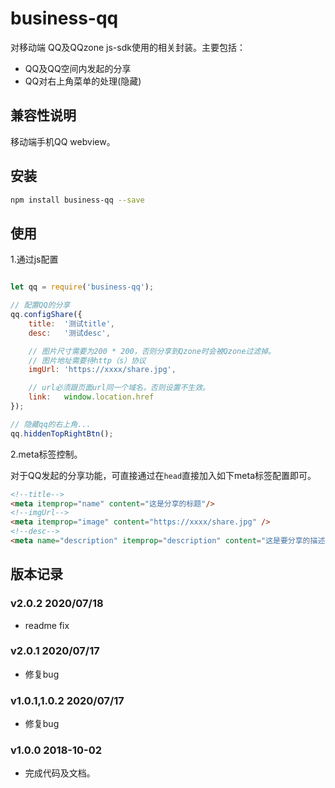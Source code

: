 # business-qq
对移动端 QQ及QQzone js-sdk使用的相关封装。主要包括：
- QQ及QQ空间内发起的分享
- QQ对右上角菜单的处理(隐藏)

## 兼容性说明
移动端手机QQ webview。

## 安装

```sh
npm install business-qq --save
```

## 使用
1.通过js配置
```javascript

let qq = require('business-qq');

// 配置QQ的分享
qq.configShare({
    title:  '测试title',
    desc:   '测试desc',

    // 图片尺寸需要为200 * 200，否则分享到Qzone时会被Qzone过滤掉。
    // 图片地址需要待http（s）协议
    imgUrl: 'https://xxxx/share.jpg',

    // url必须跟页面url同一个域名，否则设置不生效。
    link:   window.location.href
});

// 隐藏qq的右上角...
qq.hiddenTopRightBtn();
```

2.meta标签控制。

对于QQ发起的分享功能，可直接通过在`head`直接加入如下meta标签配置即可。
```html
<!--title-->
<meta itemprop="name" content="这是分享的标题"/>
<!--imgUrl-->
<meta itemprop="image" content="https://xxxx/share.jpg" />
<!--desc-->
<meta name="description" itemprop="description" content="这是要分享的描述" />
```


## 版本记录

### v2.0.2 2020/07/18
- readme fix

### v2.0.1 2020/07/17 
- 修复bug

### v1.0.1,1.0.2 2020/07/17 
- 修复bug

### v1.0.0 2018-10-02
- 完成代码及文档。
